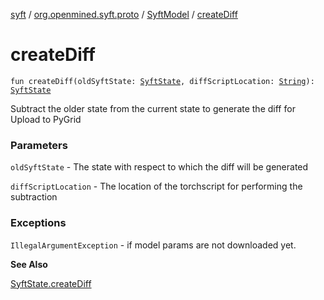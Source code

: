 [syft](../../index.md) / [org.openmined.syft.proto](../index.md) / [SyftModel](index.md) / [createDiff](./create-diff.md)

# createDiff

`fun createDiff(oldSyftState: `[`SyftState`](../-syft-state/index.md)`, diffScriptLocation: `[`String`](https://kotlinlang.org/api/latest/jvm/stdlib/kotlin/-string/index.html)`): `[`SyftState`](../-syft-state/index.md)

Subtract the older state from the current state to generate the diff for Upload to PyGrid

### Parameters

`oldSyftState` - The state with respect to which the diff will be generated

`diffScriptLocation` - The location of the torchscript for performing the subtraction

### Exceptions

`IllegalArgumentException` - if model params are not downloaded yet.

**See Also**

[SyftState.createDiff](../-syft-state/create-diff.md)

